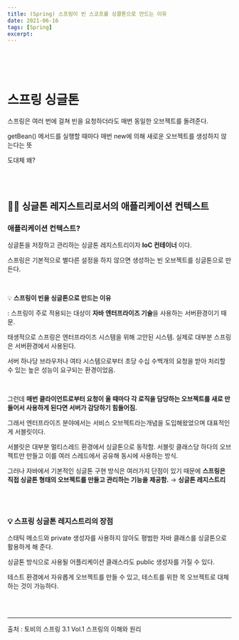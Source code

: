```yaml
---
title: (Spring) 스프링이 빈 스코프를 싱클톤으로 만드는 이유
date: 2021-06-16
tags: [Spring]
excerpt: 
---
```


<br/>
<br/>
<br/>

# 스프링 싱글톤


스프링은 여러 번에 걸쳐 빈을 요청하더라도 매번 동일한 오브젝트를 돌려준다. 

getBean() 메서드를 실행할 때마다 매번 new에 의해 새로운 오브젝트를 생성하지 않는다는 뜻 

도대체 왜?

<br/>
<br/>

## 👩‍💻 싱글톤 레지스트리로서의 애플리케이션 컨텍스트

### 애플리케이션 컨텍스트?

싱글톤을 저장하고 관리하는 싱글톤 레지스트리이자 **IoC 컨테이너** 이다.

스프링은 기본적으로 별다른 설정을 하지 않으면 생성하는 빈 오브젝트를 싱글톤으로 만든다.

<br/>

💡 **스프링이 빈을 싱글톤으로 만드는 이유**

: 스프링이 주로 적용되는 대상이 **자바 엔터프라이즈 기술**을 사용하는 서버환경이기 때문.

태생적으로 스프링은 엔터프라이즈 시스템을 위해 고안된 시스템.  실제로 대부분 스프링은 서버환경에서 사용된다.

 서버 하나당 브라우저나 여타 시스템으로부터 초당 수십 수백개의 요청을 받아 처리할 수 있는 높은 성능이 요구되는 환경이었음.

 <br/>

그런데 **매번 클라이언트로부터 요청이 올 때마다 각 로직을 담당하는 오브젝트를 새로 만들어서 사용하게 된다면 서버가 감당하기 힘들어짐.**

그래서 엔터프라이즈 분야에서는 서비스 오브젝트라는개념을 도입해왔었으며 대표적인게 서블릿이다.

서블릿은 대부분 멀티스레드 환경에서 싱글톤으로 동작함. 서블릿 클래스당 하다의 오브젝트만 만들고 이를 여러 스레드에서 공유해 동시에 사용하는 방식.

그러나 자바에서 기본적인 싱글톤 구현 방식은 여러가지 단점이 있기 때문에 **스프링은 직접 싱글톤 형태의 오브젝트를 만들고 관리하는 기능을 제공함.** → **싱글톤 레지스트리**

<br/>
<br/>

### 💡 **스프링** **싱글톤 레지스트리의 장점**

스태틱 메소드와 private 생성자를 사용하지 않아도 평범한 자바 클래스를 싱글톤으로 활용하게 해 준다.

싱글톤 방식으로 사용될 어플리케이션 클래스라도 public 생성자를 가질 수 있다.

테스트 환경에서 자유롭게 오브젝트를 만들 수 있고, 테스트를 위한 목 오브젝트로 대체하는 것이 가능하다.

<br/>
<br/>

---


출처 : 토비의 스프링 3.1 Vol.1 스프링의 이해와 원리